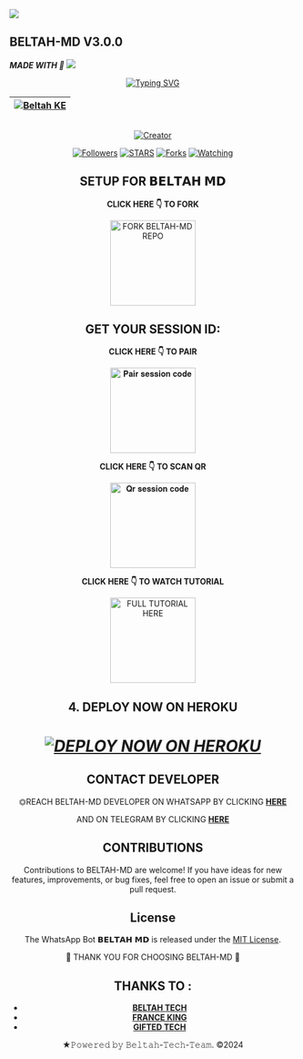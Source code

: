 <a><img src='https://i.imgur.com/LyHic3i.gif'/></a>
## BELTAH-MD V3.0.0 
   ***MADE WITH 💎***
<a><img src='https://i.imgur.com/LyHic3i.gif'/></a>

<div align="center">
<a href="https://git.io/typing-svg"><img src="https://readme-typing-svg.demolab.com?font=Black+Ops+One&size=50&pause=1000&color=1BAFBAFF&center=true&width=910&height=100&lines=𝗕𝗘𝗟𝗧𝗔𝗛+𝗠𝗗;A+WHATSAPP+BOT;CREATED+BY+BELTAH+TECH" alt="Typing SVG" /></a>
  </p>
<div align="center">

| [![Beltah KE](https://telegra.ph/file/dcce2ddee6cc7597c859a.jpg?lenght=50width=50)](https://github.com/Beltahmd)|
|----|

<p align="center">
  <a href="#"><img src="http://readme-typing-svg.herokuapp.com?color=d1fa02&center=true&vCenter=true&multiline=false&lines=BELTAH-MD+V3.0.0+RESPONDS+FAST" alt="">
</p>
<p align="center">
<a href="#"><img title="Creator" src="https://img.shields.io/badge/Creator-BELTAH TECH-red.svg?style=for-the-badge&logo=github"></a>
<p/>
<p align="center">
<a href="https://github.com/beltah-md?tab=followers"><img title="Followers" src="https://img.shields.io/github/followers/Beltahmd?label=Followers&style=social"></a>
<a href="https://github.com/Beltahmd/beltah-md/stargazers/"><img title="STARS" src="https://img.shields.io/github/stars/Beltahmd/beltah-md?&style=social"></a>
<a href="https://github.com/Beltahmd/beltah-md/network/members"><img title="Forks" src="https://img.shields.io/github/forks/Beltahmd/beltah-md?style=social"></a>
<a href="https://github.com/Beltahmd/beltah-md/watchers"><img title="Watching" src="https://img.shields.io/github/watchers/Beltahmd/beltah-md?label=Watching&style=social"></a>
  
## SETUP FOR 𝗕𝗘𝗟𝗧𝗔𝗛 𝗠𝗗

**CLICK HERE 👇 TO FORK**

<a href="https://github.com/Beltahmd/beltah-md/fork"><img src="https://img.shields.io/badge/Fork%20Beltahmd%20Repo-blue" alt="FORK BELTAH-MD REPO" width="150"></a>

## GET YOUR SESSION ID: 

**CLICK HERE 👇 TO PAIR**

<a href="https://pair-bel-tah-b427bf12d2e2.herokuapp.com/pair"><img src="https://img.shields.io/badge/Pair%20session%20code-green" alt="𝐏𝐚𝐢𝐫 𝐬𝐞𝐬𝐬𝐢𝐨𝐧 𝐜𝐨𝐝𝐞" width="150"></a>

**CLICK HERE 👇 TO SCAN QR**

<a href="https://pair-bel-tah-b427bf12d2e2.herokuapp.com/qr"><img src="https://img.shields.io/badge/QR%20session%20code-red" alt="𝐐𝐫 𝐬𝐞𝐬𝐬𝐢𝐨𝐧 𝐜𝐨𝐝𝐞" width="150"></a>

**CLICK HERE 👇 TO WATCH TUTORIAL**

<a href="https://www.youtube.com/@Beltahtech2024"><img src="https://img.shields.io/badge/WATCH%20FULL%20TUTORIAL-red" alt="FULL TUTORIAL HERE" width="150"></a>


## 4. DEPLOY NOW ON HEROKU 
<h1 align="center">
 
 ***[![DEPLOY NOW ON HEROKU](https://www.herokucdn.com/deploy/button.svg)](https://dashboard.heroku.com/new?button-url=https://github.com/Beltahmd/beltah-md&template=https://github.com/Beltahmd/beltah-md.git)***

 ## CONTACT DEVELOPER

⏣REACH BELTAH-MD DEVELOPER ON WHATSAPP BY CLICKING 
[**HERE**](https://wa.me/254114141192)  

AND ON TELEGRAM BY CLICKING 
[**HERE**](https://t.me/beltah254) 

## CONTRIBUTIONS

Contributions to BELTAH-MD are welcome! If you have ideas for new features, improvements, or bug fixes, feel free to open an issue or submit a pull request. <br>

## License

The WhatsApp Bot 𝗕𝗘𝗟𝗧𝗔𝗛 𝗠𝗗 is released under the [MIT License](https://opensource.org/licenses/MIT).

🌟 THANK YOU FOR CHOOSING BELTAH-MD 🌟

## THANKS TO :

- [**BELTAH TECH**](https://github.com/Beltahmd)
- [**FRANCE KING**](https://github.com/franceking1)
- [**GIFTED TECH**](https://github.com/mouricedevs)

★𝙿𝚘𝚠𝚎𝚛𝚎𝚍 𝚋𝚢 𝙱𝚎𝚕𝚝𝚊𝚑-𝚃𝚎𝚌𝚑-𝚃𝚎𝚊𝚖. ©2024
